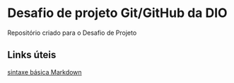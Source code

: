 # Desafio de projeto Git/GitHub da DIO
Repositório criado para o Desafio de Projeto 

## Links úteis 
[sintaxe básica Markdown](https://www.markdownguide.org/basic-syntax/)
